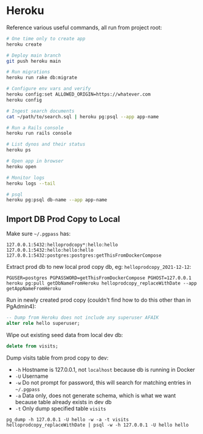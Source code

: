 # Heroku

Reference various useful commands, all run from project root:

```bash
# One time only to create app
heroku create

# Deploy main branch
git push heroku main

# Run migrations
heroku run rake db:migrate

# Configure env vars and verify
heroku config:set ALLOWED_ORIGIN=https://whatever.com
heroku config

# Ingest search documents
cat ~/path/to/search.sql | heroku pg:psql --app app-name

# Run a Rails console
heroku run rails console

# List dynos and their status
heroku ps

# Open app in browser
heroku open

# Monitor logs
heroku logs --tail

# psql
heroku pg:psql db-name --app app-name
```

## Import DB Prod Copy to Local

Make sure `~/.pgpass` has:

```
127.0.0.1:5432:helloprodcopy*:hello:hello
127.0.0.1:5432:hello:hello:hello
127.0.0.1:5432:postgres:postgres:getThisFromDockerCompose
```

Extract prod db to new local prod copy db, eg: `helloprodcopy_2021-12-12`:

```
PGUSER=postgres PGPASSWORD=getThisFromDockerCompose PGHOST=127.0.0.1 heroku pg:pull getDbNameFromHeroku helloprodcopy_replaceWithDate --app getAppNameFromHeroku
```

Run in newly created prod copy (couldn't find how to do this other than in PgAdmin4):

```sql
-- Dump from Heroku does not include any superuser AFAIK
alter role hello superuser;
```

Wipe out existing seed data from local dev db:

```sql
delete from visits;
```

Dump visits table from prod copy to dev:

* `-h` Hostname is 127.0.0.1, not `localhost` because db is running in Docker
* `-U` Username
* `-w` Do not prompt for password, this will search for matching entries in `~/.pgpass`
* `-a` Data only, does not generate schema, which is what we want because table already exists in dev db
* `-t` Only dump specified table `visits`

```
pg_dump -h 127.0.0.1 -U hello -w -a -t visits helloprodcopy_replaceWithDate | psql -w -h 127.0.0.1 -U hello hello
```
